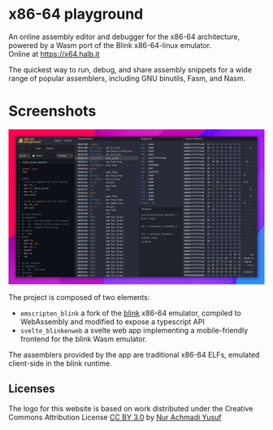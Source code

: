 # x86-64 playground

An online assembly editor and debugger for the x86-64 architecture, powered by a Wasm port of the Blink x86-64-linux emulator.<br/> Online at https://x64.halb.it

The quickest way to run, debug, and share assembly snippets for a wide range of popular assemblers, including GNU binutils, Fasm, and Nasm.

# Screenshots

<img src="./docs/preview2.jpg" />

The project is composed of two elements:
- `emscripten_blink` a fork of the [blink](https://github.com/jart/blink/) x86-64 emulator, compiled to WebAssembly and modified to expose a typescript API
- `svelte_blinkenweb` a svelte web app implementing a mobile-friendly frontend for the blink Wasm emulator.

The assemblers provided by the app are traditional x86-64 ELFs, emulated client-side in the blink runtime.



## Licenses

The logo for this website is based on work distributed under the Creative Commons Attribution License [CC BY 3.0](https://creativecommons.org/publicdomain/mark/1.0/)
by [Nur Achmadi Yusuf](https://thenounproject.com/icon/wizard-hat-6586306/)



